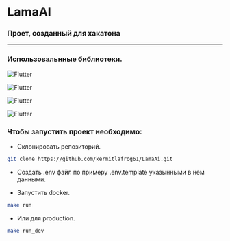 # LamaAI

### Проет, созданный для хакатона 
___
### Использовальнные библиотеки.


![Flutter](https://img.shields.io/badge/-Django-yellow?style=for-the-badge&logo=python)

![Flutter](https://img.shields.io/badge/-DjangoRESTFramework-yellow?style=for-the-badge&logo=python)

![Flutter](https://img.shields.io/badge/-psycopg2%20binary-yellow?style=for-the-badge&logo=python)

![Flutter](https://img.shields.io/badge/-drf%20yasg-yellow?style=for-the-badge&logo=python)


### Чтобы запустить проект необходимо:

- Склонировать репозиторий.
```bash
git clone https://github.com/kermitlafrog61/LamaAi.git
```

- Создать .env файл по примеру .env.template указынными в нем данными.

- Запустить docker.
```bash
make run
```

- Или для production.
```bash
make run_dev
```
